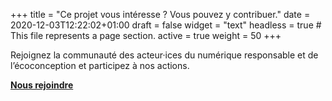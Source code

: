 +++
title = "Ce projet vous intéresse ? Vous pouvez y contribuer."
date = 2020-12-03T12:22:02+01:00
draft = false
widget = "text"
headless = true  # This file represents a page section.
active = true
weight = 50
+++

Rejoignez la communauté des acteur·ices du numérique responsable et de l’écoconception et participez à nos actions.

[**Nous rejoindre**](/joinus)
